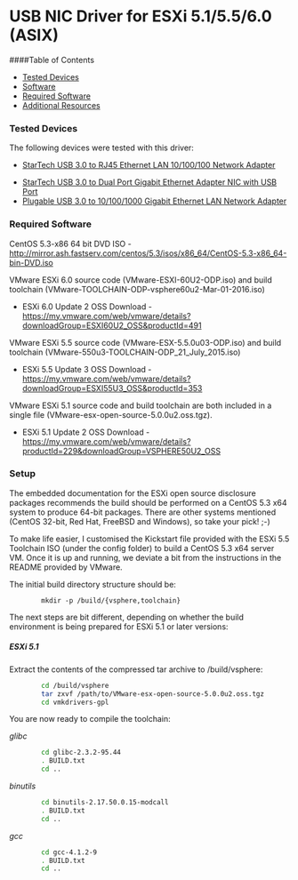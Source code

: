 # USB NIC Driver for ESXi 5.1/5.5/6.0 (ASIX)

####Table of Contents  

* [Tested Devices](#Tested-Devices)
* [Software](#Software)
* [Required Software](#Required-Software)
* [Additional Resources](#Additional-Resources)

### Tested Devices

The following devices were tested with this driver:

* [StarTech USB 3.0 to RJ45 Ethernet LAN 10/100/100 Network Adapter](https://www.amazon.co.uk/gp/product/B0095EFXMC/ref=oh_aui_detailpage_o04_s00?ie=UTF8&psc=1)

- [StarTech USB 3.0 to Dual Port Gigabit Ethernet Adapter NIC with USB Port](https://www.amazon.co.uk/gp/product/B00D8XTOD0/ref=oh_aui_detailpage_o03_s00?ie=UTF8&psc=1)
- [Plugable USB 3.0 to 10/100/1000 Gigabit Ethernet LAN Network Adapter](https://www.amazon.co.uk/gp/product/B00AQM8586/ref=oh_aui_detailpage_o02_s00?ie=UTF8&psc=1)

### Required Software

CentOS 5.3-x86 64 bit DVD ISO - <http://mirror.ash.fastserv.com/centos/5.3/isos/x86_64/CentOS-5.3-x86_64-bin-DVD.iso>

VMware ESXi 6.0 source code (VMware-ESXI-60U2-ODP.iso) and build toolchain (VMware-TOOLCHAIN-ODP-vsphere60u2-Mar-01-2016.iso) 

* ESXi 6.0 Update 2 OSS Download - <https://my.vmware.com/web/vmware/details?downloadGroup=ESXI60U2_OSS&productId=491>

VMware ESXi 5.5 source code (VMware-ESX-5.5.0u03-ODP.iso) and build toolchain (VMware-550u3-TOOLCHAIN-ODP_21_July_2015.iso)

* ESXi 5.5 Update 3 OSS Download - <https://my.vmware.com/web/vmware/details?downloadGroup=ESXI55U3_OSS&productId=353>

VMware ESXi 5.1 source code and build toolchain are both included in a single file (VMware-esx-open-source-5.0.0u2.oss.tgz).

* ESXi 5.1 Update 2 OSS Download - <https://my.vmware.com/web/vmware/details?productId=229&downloadGroup=VSPHERE50U2_OSS>

### Setup

The embedded documentation for the ESXi open source disclosure packages recommends the build should be performed on a CentOS 5.3 x64 system to produce 64-bit packages. There are other systems mentioned (CentOS 32-bit, Red Hat, FreeBSD and Windows), so take your pick! ;-) 

To make life easier, I customised the Kickstart file provided with the ESXi 5.5 Toolchain ISO (under the config folder) to build a CentOS 5.3 x64 server VM. Once it is up and running, we deviate a bit from the instructions in the README provided by VMware.

The initial build directory structure should be:

```shell
		mkdir -p /build/{vsphere,toolchain}
```

The next steps are bit different, depending on whether the build environment is being prepared for ESXi 5.1 or later versions:

##### _ESXi 5.1_

Extract the contents of the compressed tar archive to /build/vsphere:

~~~sh
		cd /build/vsphere
		tar zxvf /path/to/VMware-esx-open-source-5.0.0u2.oss.tgz
		cd vmkdrivers-gpl
~~~
You are now ready to compile the toolchain:

_glibc_

~~~sh
		cd glibc-2.3.2-95.44
		. BUILD.txt
		cd ..
~~~

_binutils_

~~~sh
		cd binutils-2.17.50.0.15-modcall
		. BUILD.txt
		cd ..
~~~

_gcc_

~~~	sh	
		cd gcc-4.1.2-9
		. BUILD.txt
		cd ..		
~~~
